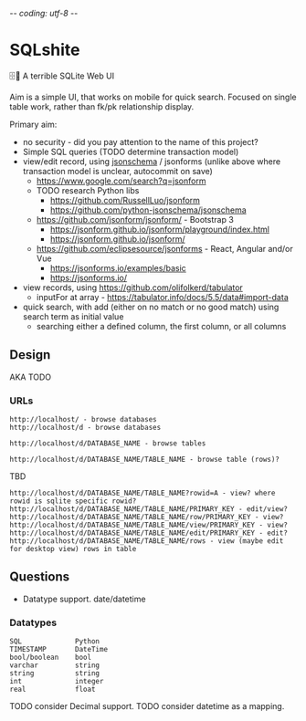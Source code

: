 -*- coding: utf-8 -*-

# SQLshite

🗄💩 A terrible SQLite Web UI

Aim is a simple UI, that works on mobile for quick search.
Focused on single table work, rather than fk/pk relationship display.

Primary aim:

  * no security - did you pay attention to the name of this project?
  * Simple SQL queries (TODO determine transaction model)
  * view/edit record, using [jsonschema](https://json-schema.org/) / jsonforms (unlike above where transaction model is unclear, autocommit on save)
	  * https://www.google.com/search?q=jsonform
	  * TODO research Python libs
          * https://github.com/RussellLuo/jsonform
          * https://github.com/python-jsonschema/jsonschema
	  * https://github.com/jsonform/jsonform/ -  Bootstrap 3
		* https://jsonform.github.io/jsonform/playground/index.html
		* https://jsonform.github.io/jsonform/
	  * https://github.com/eclipsesource/jsonforms - React, Angular and/or Vue
		* https://jsonforms.io/examples/basic
		* https://jsonforms.io/
  * view records, using https://github.com/olifolkerd/tabulator
      * inputFor at array - https://tabulator.info/docs/5.5/data#import-data
  * quick search, with add (either on no match or no good match) using search term as initial value
	  * searching either a defined column, the first column, or all columns

## Design

AKA TODO

### URLs

	http://localhost/ - browse databases
	http://localhost/d - browse databases

	http://localhost/d/DATABASE_NAME - browse tables

	http://localhost/d/DATABASE_NAME/TABLE_NAME - browse table (rows)?

TBD

	http://localhost/d/DATABASE_NAME/TABLE_NAME?rowid=A - view? where rowid is sqlite specific rowid?
	http://localhost/d/DATABASE_NAME/TABLE_NAME/PRIMARY_KEY - edit/view?
	http://localhost/d/DATABASE_NAME/TABLE_NAME/row/PRIMARY_KEY - view?
	http://localhost/d/DATABASE_NAME/TABLE_NAME/view/PRIMARY_KEY - view?
	http://localhost/d/DATABASE_NAME/TABLE_NAME/edit/PRIMARY_KEY - edit?
	http://localhost/d/DATABASE_NAME/TABLE_NAME/rows - view (maybe edit for desktop view) rows in table

## Questions

  * Datatype support. date/datetime

### Datatypes

    SQL             Python
    TIMESTAMP       DateTime
    bool/boolean    bool
    varchar         string
    string          string
    int             integer
    real            float

TODO consider Decimal support.
TODO consider datetime as a mapping.
